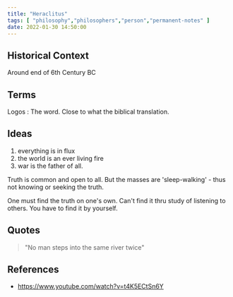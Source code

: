 ```yaml
---
title: "Heraclitus"
tags: [ "philosophy","philosophers","person","permanent-notes" ]
date: 2022-01-30 14:50:00
---
```


## Historical Context

Around end of 6th Century BC

## Terms

Logos : The word. Close to what the biblical translation.

## Ideas

1. everything is in flux
2. the world is an ever living fire
3. war is the father of all.

Truth is common and open to all. But the masses are 'sleep-walking' - thus not knowing or seeking the truth.

One must find the truth on one's own. Can't find it thru study of listening to others. You have to find it by yourself.

## Quotes

> "No man steps into the same river twice"

## References 

- <https://www.youtube.com/watch?v=t4K5ECtSn6Y>
